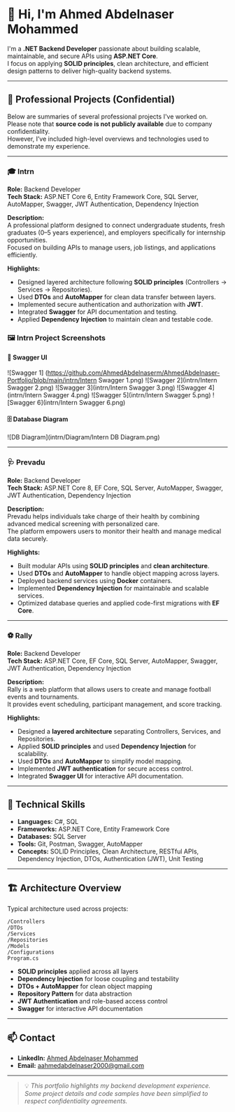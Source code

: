 # 👋 Hi, I'm Ahmed Abdelnaser Mohammed

I'm a **.NET Backend Developer** passionate about building scalable, maintainable, and secure APIs using **ASP.NET Core**.  
I focus on applying **SOLID principles**, clean architecture, and efficient design patterns to deliver high-quality backend systems.

---

## 🚀 Professional Projects (Confidential)

Below are summaries of several professional projects I've worked on.  
Please note that **source code is not publicly available** due to company confidentiality.  
However, I’ve included high-level overviews and technologies used to demonstrate my experience.

---

### 🎓 **Intrn**
**Role:** Backend Developer  
**Tech Stack:** ASP.NET Core 6, Entity Framework Core, SQL Server, AutoMapper, Swagger, JWT Authentication, Dependency Injection  

**Description:**  
A professional platform designed to connect undergraduate students, fresh graduates (0–5 years experience), and employers specifically for internship opportunities.  
Focused on building APIs to manage users, job listings, and applications efficiently.

**Highlights:**
- Designed layered architecture following **SOLID principles** (Controllers → Services → Repositories).  
- Used **DTOs** and **AutoMapper** for clean data transfer between layers.  
- Implemented secure authentication and authorization with **JWT**.  
- Integrated **Swagger** for API documentation and testing.  
- Applied **Dependency Injection** to maintain clean and testable code.

### 🖼️ Intrn Project Screenshots

#### 🧩 Swagger UI
![Swagger 1] (https://github.com/AhmedAbdelnaserm/AhmedAbdelnaser-Portfolio/blob/main/intrn/Intern Swagger 1.png)
![Swagger 2](intrn/Intern Swagger 2.png)
![Swagger 3](intrn/Intern Swagger 3.png)
![Swagger 4](intrn/Intern Swagger 4.png)
![Swagger 5](intrn/Intern Swagger 5.png)
![Swagger 6](intrn/Intern Swagger 6.png)

#### 🗄️ Database Diagram
![DB Diagram](intrn/Diagram/Intern DB Diagram.png)


---

### 🩺 **Prevadu**
**Role:** Backend Developer  
**Tech Stack:** ASP.NET Core 8, EF Core, SQL Server, AutoMapper, Swagger, JWT Authentication, Dependency Injection  

**Description:**  
Prevadu helps individuals take charge of their health by combining advanced medical screening with personalized care.  
The platform empowers users to monitor their health and manage medical data securely.

**Highlights:**
- Built modular APIs using **SOLID principles** and **clean architecture**.  
- Used **DTOs** and **AutoMapper** to handle object mapping across layers.  
- Deployed backend services using **Docker** containers.  
- Implemented **Dependency Injection** for maintainable and scalable services.  
- Optimized database queries and applied code-first migrations with **EF Core**.

---

### ⚽ **Rally**
**Role:** Backend Developer  
**Tech Stack:** ASP.NET Core, EF Core, SQL Server, AutoMapper, Swagger, JWT Authentication, Dependency Injection  

**Description:**  
Rally is a web platform that allows users to create and manage football events and tournaments.  
It provides event scheduling, participant management, and score tracking.

**Highlights:**
- Designed a **layered architecture** separating Controllers, Services, and Repositories.  
- Applied **SOLID principles** and used **Dependency Injection** for scalability.  
- Used **DTOs** and **AutoMapper** to simplify model mapping.  
- Implemented **JWT authentication** for secure access control.  
- Integrated **Swagger UI** for interactive API documentation.

---

## 🧠 Technical Skills

- **Languages:** C#, SQL  
- **Frameworks:** ASP.NET Core, Entity Framework Core  
- **Databases:** SQL Server  
- **Tools:** Git, Postman, Swagger, AutoMapper  
- **Concepts:** SOLID Principles, Clean Architecture, RESTful APIs, Dependency Injection, DTOs, Authentication (JWT), Unit Testing

---

## 🏗️ Architecture Overview

Typical architecture used across projects:

```
/Controllers
/DTOs
/Services
/Repositories
/Models
/Configurations
Program.cs
```

- **SOLID principles** applied across all layers  
- **Dependency Injection** for loose coupling and testability  
- **DTOs + AutoMapper** for clean object mapping  
- **Repository Pattern** for data abstraction  
- **JWT Authentication** and role-based access control  
- **Swagger** for interactive API documentation  

---

## 📫 Contact

- **LinkedIn:** [Ahmed Abdelnaser Mohammed](https://www.linkedin.com/in/ahmed-abdelnaser-409bb7243)  
- **Email:** aahmedabdelnaser2000@gmail.com  

---

> 💡 *This portfolio highlights my backend development experience. Some project details and code samples have been simplified to respect confidentiality agreements.*
